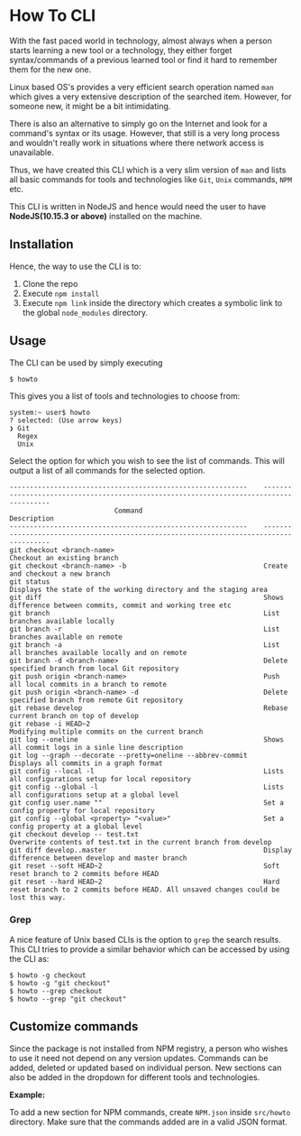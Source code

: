 # How To CLI

With the fast paced world in technology, almost always when a person starts learning a new tool or a technology, they either forget syntax/commands of a previous learned tool or find it hard to remember them for the new one.

Linux based OS's provides a very efficient search operation named `man` which gives a very extensive description of the searched item. However, for someone new, it might be a bit intimidating.

There is also an alternative to simply go on the Internet and look for a command's syntax or its usage. However, that still is a very long process and wouldn't really work in situations where there network access is unavailable.

Thus, we have created this CLI which is a very slim version of `man` and lists all basic commands for tools and technologies like `Git`, `Unix` commands, `NPM` etc.

This CLI is written in NodeJS and hence would need the user to have **NodeJS(10.15.3 or above)** installed on the machine.

## Installation

Hence, the way to use the CLI is to:
1. Clone the repo
2. Execute `npm install`
3. Execute `npm link` inside the directory which creates a symbolic link to the global `node_modules` directory.

## Usage

The CLI can be used by simply executing

```
$ howto
```

This gives you a list of tools and technologies to choose from:

```
system:~ user$ howto
? selected: (Use arrow keys)
❯ Git
  Regex
  Unix
```

Select the option for which you wish to see the list of commands. This will output a list of all commands for the selected option.

```
-----------------------------------------------------------    ---------------------------------------------------------------------------------------
                          Command                                                                    Description                                      
-----------------------------------------------------------    ---------------------------------------------------------------------------------------
git checkout <branch-name>                                     Checkout an existing branch
git checkout <branch-name> -b                                  Create and checkout a new branch
git status                                                     Displays the state of the working directory and the staging area
git diff                                                       Shows difference between commits, commit and working tree etc
git branch                                                     List branches available locally
git branch -r                                                  List branches available on remote
git branch -a                                                  List all branches available locally and on remote
git branch -d <branch-name>                                    Delete specified branch from local Git repository
git push origin <branch-name>                                  Push all local commits in a branch to remote
git push origin <branch-name> -d                               Delete specified branch from remote Git repository
git rebase develop                                             Rebase current branch on top of develop
git rebase -i HEAD~2                                           Modifying multiple commits on the current branch
git log --oneline                                              Shows all commit logs in a sinle line description
git log --graph --decorate --pretty=oneline --abbrev-commit    Displays all commits in a graph format
git config --local -l                                          Lists all configurations setup for local repository
git config --global -l                                         Lists all configurations setup at a global level
git config user.name ""                                        Set a config property for local repository
git config --global <property> "<value>"                       Set a config property at a global level
git checkout develop -- test.txt                               Overwrite contents of test.txt in the current branch from develop
git diff develop..master                                       Display difference between develop and master branch
git reset --soft HEAD~2                                        Soft reset branch to 2 commits before HEAD
git reset --hard HEAD~2                                        Hard reset branch to 2 commits before HEAD. All unsaved changes could be lost this way.
```

### Grep

A nice feature of Unix based CLIs is the option to `grep` the search results. This CLI tries to provide a similar behavior which can be accessed by using the CLI as:

```
$ howto -g checkout
$ howto -g "git checkout"
$ howto --grep checkout
$ howto --grep "git checkout"
```
## Customize commands

Since the package is not installed from NPM registry, a person who wishes to use it need not depend on any version updates. Commands can be added, deleted or updated based on individual person. New sections can also be added in the dropdown for different tools and technologies.

**Example:**

To add a new section for NPM commands, create `NPM.json` inside `src/howto` directory. Make sure that the commands added are in a valid JSON format.